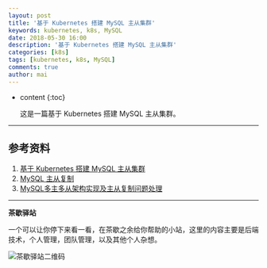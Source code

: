 ```yaml
---
layout: post
title: '基于 Kubernetes 搭建 MySQL 主从集群'
keywords: kubernetes, k8s, MySQL
date: 2018-05-30 16:00
description: '基于 Kubernetes 搭建 MySQL 主从集群'
categories: [k8s]
tags: [kubernetes, k8s, MySQL]
comments: true
author: mai
---
```


* content
{:toc}

    这是一篇基于 Kubernetes 搭建 MySQL 主从集群。

----



## 参考资料

1. [基于 Kubernetes 搭建 MySQL 主从集群](https://www.jianshu.com/p/509b65e9a4f5)
2. [MySQL 主从复制](https://blog.csdn.net/xifeijian/article/details/20310869)
3. [MySQL多主多从架构实现及主从复制问题处理](http://blog.51cto.com/superleedo/1897966)

----

**茶歇驿站**

一个可以让你停下来看一看，在茶歇之余给你帮助的小站，这里的内容主要是后端技术，个人管理，团队管理，以及其他个人杂想。

![茶歇驿站二维码](http://oqos7hrvp.bkt.clouddn.com/blog/tech_tea.jpg)
